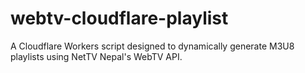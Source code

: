 # webtv-cloudflare-playlist
A Cloudflare Workers script designed to dynamically generate M3U8 playlists using NetTV Nepal's WebTV API.
